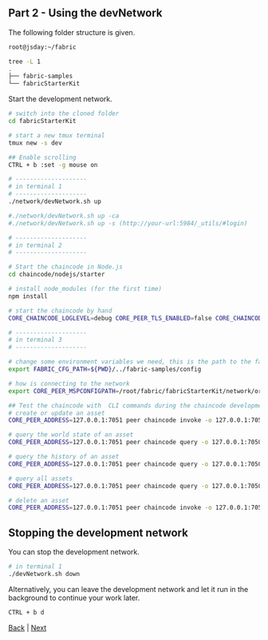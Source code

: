 ## Part 2 - Using the devNetwork

The following folder structure is given.
```bash
root@jsday:~/fabric 

tree -L 1
.
├── fabric-samples
└── fabricStarterKit
```
Start the development network.

```bash
# switch into the cloned folder
cd fabricStarterKit

# start a new tmux terminal
tmux new -s dev

## Enable scrolling
CTRL + b :set -g mouse on

# --------------------
# in terminal 1
# --------------------
./network/devNetwork.sh up

#./network/devNetwork.sh up -ca
#./network/devNetwork.sh up -s (http://your-url:5984/_utils/#login)

# --------------------
# in terminal 2
# --------------------

# Start the chaincode in Node.js
cd chaincode/nodejs/starter

# install node_modules (for the first time)
npm install 

# start the chaincode by hand
CORE_CHAINCODE_LOGLEVEL=debug CORE_PEER_TLS_ENABLED=false CORE_CHAINCODE_ID_NAME=mycc:1.0 ./node_modules/.bin/fabric-chaincode-node start --peer.address 127.0.0.1:7052

# --------------------
# in terminal 3
# --------------------

# change some environment variables we need, this is the path to the fabric config yaml files based on the fabric-samples
export FABRIC_CFG_PATH=${PWD}/../fabric-samples/config

# how is connecting to the network
export CORE_PEER_MSPCONFIGPATH=/root/fabric/fabricStarterKit/network/organizations/peerOrganizations/org1.example.com/users/Admin@org1.example.com/msp

## Test the chaincode with  CLI commands during the chaincode development
# create or update an asset
CORE_PEER_ADDRESS=127.0.0.1:7051 peer chaincode invoke -o 127.0.0.1:7050 -C ch1 -n mycc -c '{"Args":["starter:set","{\"no\":\"a1\", \"desc\":\"Product number 1\",\"amount\":10, \"price\":\"500\"}"]}'

# query the world state of an asset
CORE_PEER_ADDRESS=127.0.0.1:7051 peer chaincode query -o 127.0.0.1:7050 -C ch1 -n mycc -c '{"Args":["starter:get","a1"]}' | jq .

# query the history of an asset
CORE_PEER_ADDRESS=127.0.0.1:7051 peer chaincode query -o 127.0.0.1:7050 -C ch1 -n mycc -c '{"Args":["starter:getHistory","a1"]}' | jq .

# query all assets
CORE_PEER_ADDRESS=127.0.0.1:7051 peer chaincode query -o 127.0.0.1:7050 -C ch1 -n mycc -c '{"Args":["starter:getAllAssets"]}' | jq .

# delete an asset
CORE_PEER_ADDRESS=127.0.0.1:7051 peer chaincode invoke -o 127.0.0.1:7050 -C ch1 -n mycc -c '{"Args":["starter:delete","a1"]}'
```

## Stopping the development network
You can stop the development network.
```bash
# in terminal 1
./devNetwork.sh down
```

Alternatively, you can leave the development network and let it run in the background to continue your work later.

```bash
CTRL + b d
``` 

[Back](../README.md#fabric-Developer-starter-kit) | [Next](../backend/readme.md)